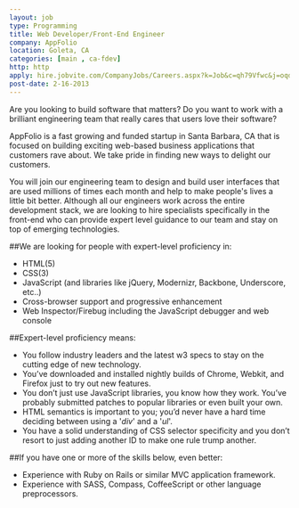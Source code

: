 ```yaml
---
layout: job
type: Programming
title: Web Developer/Front-End Engineer
company: AppFolio
location: Goleta, CA
categories: [main , ca-fdev]
http: http
apply: hire.jobvite.com/CompanyJobs/Careers.aspx?k=Job&c=qh79Vfwc&j=oqdRWfwa&s=WorkCreative.net
post-date: 2-16-2013
---
```


Are you looking to build software that matters? Do you want to work with a brilliant engineering team that really cares that users love their software?

AppFolio is a fast growing and funded startup in Santa Barbara, CA that is focused on building exciting web-based business applications that customers rave about. We take pride in finding new ways to delight our customers.

You will join our engineering team to design and build user interfaces that are used millions of times each month and help to make people's lives a little bit better. Although all our engineers work across the entire development stack, we are looking to hire specialists specifically in the front-end who can provide expert level guidance to our team and stay on top of emerging technologies.

##We are looking for people with expert-level proficiency in:

* HTML(5)
* CSS(3)
* JavaScript (and libraries like jQuery, Modernizr, Backbone, Underscore, etc..)
* Cross-browser support and progressive enhancement
* Web Inspector/Firebug including the JavaScript debugger and web console

##Expert-level proficiency means:

* You follow industry leaders and the latest w3 specs to stay on the cutting edge of new technology.
* You’ve downloaded and installed nightly builds of Chrome, Webkit, and Firefox just to try out new features.
* You don’t just use JavaScript libraries, you know how they work. You’ve probably submitted patches to popular libraries or even built your own.
* HTML semantics is important to you; you’d never have a hard time deciding between using a '*div*' and a '*ul*'.
* You have a solid understanding of CSS selector specificity and you don’t resort to just adding another ID to make one rule trump another.

##If you have one or more of the skills below, even better:

* Experience with Ruby on Rails or similar MVC application framework. 
* Experience with SASS, Compass, CoffeeScript or other language preprocessors.